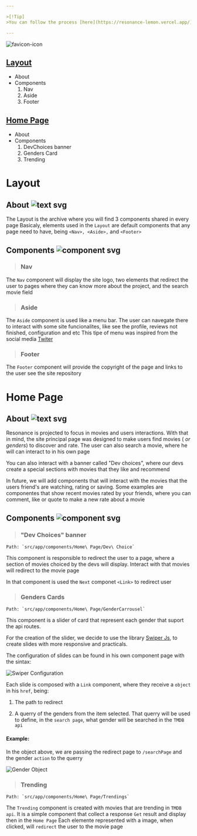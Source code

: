 ```yaml
---

>[!Tip]
>You can follow the process [here](https://resonance-lemon.vercel.app/)

---
```


![favicon-icon](https://github.com/natanaelRibeiro0/Resonance/assets/137962473/0bd224bf-7740-46b7-b7c6-50bffe160fd8)


## [Layout](#layout)
+ About
+ Components
	1. Nav
	2. Aside
	3. Footer


## [Home Page](#homePage)
+ About
+ Components
	1. DevChoices banner
	2. Genders Card
	3. Trending

# <a name="layout"></a>Layout


## About 	  ![text svg](https://github.com/natanaelRibeiro0/Resonance/assets/137962473/b1b615c1-2cae-47fa-8456-32b2901df02b)  

The Layout is the archive where you will find 3 components shared in every page
Basicaly, elements used in the `Layout` are default components that any page need to have, being `<Nav>, <Aside>,` and `<Footer>`


## Components ![component svg](https://github.com/natanaelRibeiro0/Resonance/assets/137962473/ea3b068e-345d-4414-ab86-a4fc5f24cafe)


> ### Nav

   The `Nav` component will display the site logo, two elements that redirect the user to pages where they can know more about the project, and the search movie field

> ###   Aside
   The `Aside` component is used like a menu bar. The user can navegate there to interact with some site funcionalites, like see the profile, reviews not finished, configuration and etc
   This tipe of menu was inspired from the social media [Twiter](https://twitter.com/home?lang=pt)

> ###   Footer
   The `Footer` component will provide the copyright of the page and links to the user see the site repository



#  <a name="homePage"></a>Home Page

## About  ![text svg](https://github.com/natanaelRibeiro0/Resonance/assets/137962473/b1b615c1-2cae-47fa-8456-32b2901df02b)

Resonance is projected to focus in movies and users interactions. With that in mind, the site principal page was designed to make users find movies ( *or genders*) to discover and rate. The user can also search a movie, where he will can interact to in his own page

You can also interact with a banner called "Dev choices", where our devs create a special sections with movies that they like and recommend

In future, we will add components that will interact with the movies that the users friend's are watching, rating or saving. Some examples are componentes that show recent movies rated by your friends, where you can comment, like or quote to make a new rate about a movie 


## Components ![component svg](https://github.com/natanaelRibeiro0/Resonance/assets/137962473/ea3b068e-345d-4414-ab86-a4fc5f24cafe)


> ###  "Dev Choices" banner
	Path: `src/app/components/Home\ Page/Dev\ Choice`

   This component is responsible to redirect the user to a page, where a section of movies choiced by the devs will display. Interact with that movies will redirect to the movie page   

   In that component is used the `Next` componet `<Link>` to redirect user 
   
> ### Genders Cards
	Path: `src/app/components/Home\ Page/GenderCarrousel`

   This component is a slider of card that represent each gender that suport the api routes. 
   
   For the creation of the slider, we decide to use the library [Swiper Js](https://swiperjs.com/), to create slides with more responsive and practicals. 
   
   The configuration of slides can be found in his own component page with the sintax:
   
![Swiper Configuration](https://github.com/natanaelRibeiro0/Resonance/assets/137962473/640b7171-44d6-4467-a909-b6eb912173f7)
   
   Each slide is composed with a `Link` component, where they receive a `object` in his `href`, being:
   
   1. The path to redirect
   
   2.  A querry of the genders from the item selected. That querry will be used to define, in the `search page`, what gender will be searched in the `TMDB api`

#### Example: 

   In the object above, we are passing the redirect page to `/searchPage` and the gender `action` to the querry

![Gender Object](https://github.com/natanaelRibeiro0/Resonance/assets/137962473/81c259c6-9ea7-4b7b-a9eb-eb80a392cac9)

> ### Trending
	Path: `src/app/components/Home\ Page/Trendings`

   The `Trending` component is created with movies that are trending in `TMDB api`.  It is a simple component that collect a response `Get` result and display then in the `Home Page`
   Each elemente represented with a image, when clicked, will `redirect` the user to the movie page